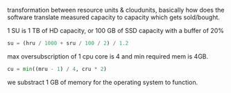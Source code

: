
transformation between resource units & cloudunits, basically how does the software translate measured capacity to capacity which gets sold/bought.

1 SU is 1 TB of HD capacity, or 100 GB of SSD capacity with a buffer of 20%

```python
su = (hru / 1000 + sru / 100 / 2) / 1.2
```


max oversubscription of 1 cpu core is 4 and min required mem is 4GB.

```python
cu = min((mru - 1) / 4, cru * 2)	 
```

we substract 1 GB of memory for the operating system to function.



